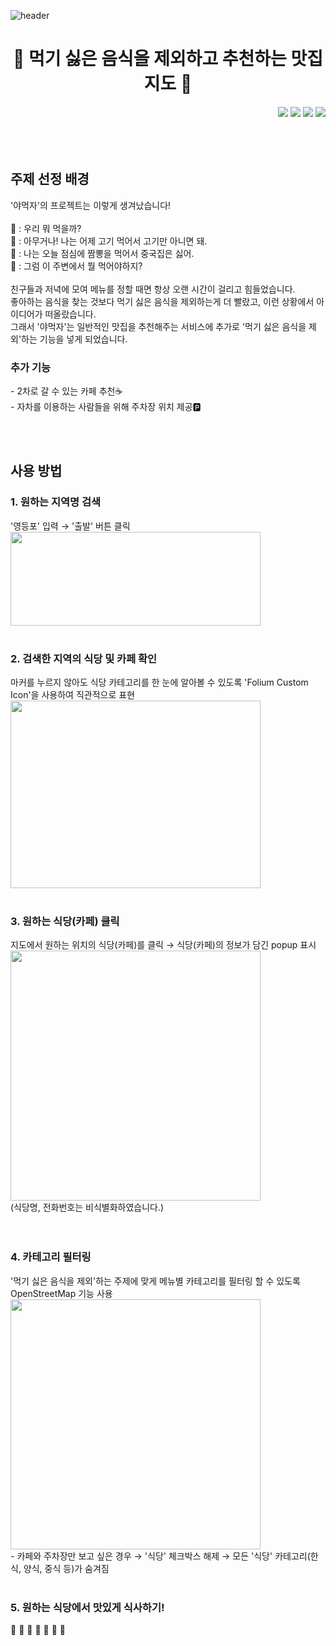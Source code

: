 ![header](https://capsule-render.vercel.app/api?type=Waving&color=61380B&height=200&text=Project&fontColor=FFFFFF)

<h1 align="center"> 🍴 먹기 싫은 음식을 제외하고 추천하는 맛집 지도 🍴 </h1>
<div align='right'>
  <img src="https://img.shields.io/badge/Python-3776AB?style=flat-square&logo=Python&logoColor=white"/> <img src="https://img.shields.io/badge/Folium-77B829?style=flat-square&logo=Folium&logoColor=white"/> <img src="https://img.shields.io/badge/Jupyter-F37626?style=flat-square&logo=Jupyter&logoColor=white"/> <img src="https://img.shields.io/badge/VSCode-007ACC?style=flat-square&logo=VisualStudioCode&logoColor=white"/>
</div>

<br>
<br>
<br>
<h2 align="left"> 주제 선정 배경 </h2>
<p align="left">
  '야먹자'의 프로젝트는 이렇게 생겨났습니다!
  <br>
  <br>
  👩 : 우리 뭐 먹을까?<br>
  🧑 : 아무거나! 나는 어제 고기 먹어서 고기만 아니면 돼.<br>
  👩 : 나는 오늘 점심에 짬뽕을 먹어서 중국집은 싫어.<br>
  🧑 : 그럼 이 주변에서 뭘 먹어야하지?<br>
  <br>
  친구들과 저녁에 모여 메뉴를 정할 때면 항상 오랜 시간이 걸리고 힘들었습니다.<br>
  좋아하는 음식을 찾는 것보다 먹기 싫은 음식을 제외하는게 더 빨랐고, 이런 상황에서 아이디어가 떠올랐습니다.<br>
  그래서 '야먹자'는 일반적인 맛집을 추천해주는 서비스에 추가로 '먹기 싫은 음식을 제외'하는 기능을 넣게 되었습니다.
  <br>
  <h3 align='left'> 추가 기능 </h3>
  - 2차로 갈 수 있는 카페 추천☕<br>
  - 자차를 이용하는 사람들을 위해 주차장 위치 제공🅿️
</p>
<br>
<br>
<h2 align="left"> 사용 방법 </h2>
<h3 align='left'> 1. 원하는 지역명 검색 </h3>
'영등포' 입력 → '출발' 버튼 클릭<br>
<img src="https://github.com/syur997/Project_Yamukja/assets/110324563/395cfb9f-c69f-4b3d-a593-d8b511178324.png" width="400" height="150"/>
<br>
<br>
<h3 align='left'> 2. 검색한 지역의 식당 및 카페 확인 </h3>
마커를 누르지 않아도 식당 카테고리를 한 눈에 알아볼 수 있도록 'Folium Custom Icon'을 사용하여 직관적으로 표현<br>
<img src="https://github.com/syur997/Project_Yamukja/assets/110324563/398aa2b5-f1d0-49f0-916c-09c92f595695.png" width="400" height="300"/>
<br>
<br>
<h3 align='left'> 3. 원하는 식당(카페) 클릭 </h3>
지도에서 원하는 위치의 식당(카페)를 클릭 → 식당(카페)의 정보가 담긴 popup 표시<br>
<img src="https://github.com/syur997/Project_Yamukja/assets/110324563/35844d71-660f-44fa-83e3-7f0ae1143d03.png" width="400" height="400"/><br>
(식당명, 전화번호는 비식별화하였습니다.)<br>
<br>
<br>
<h3 align='left'> 4. 카테고리 필터링 </h3>
'먹기 싫은 음식을 제외'하는 주제에 맞게 메뉴별 카테고리를 필터링 할 수 있도록 OpenStreetMap 기능 사용<br>
<img src="https://github.com/syur997/Project_Yamukja/assets/110324563/fd2fcb55-0759-4327-823b-0c3a5fdf4f18.png" width="400" height="400"/><br>
- 카페와 주차장만 보고 싶은 경우 → '식당' 체크박스 해제 → 모든 '식당' 카테고리(한식, 양식, 중식 등)가 숨겨짐
<br>
<br>
<h3 align='left'> 5. 원하는 식당에서 맛있게 식사하기! </h3>
🍝 🍔 🍚 🍗 🍕 🍜 🍖 
